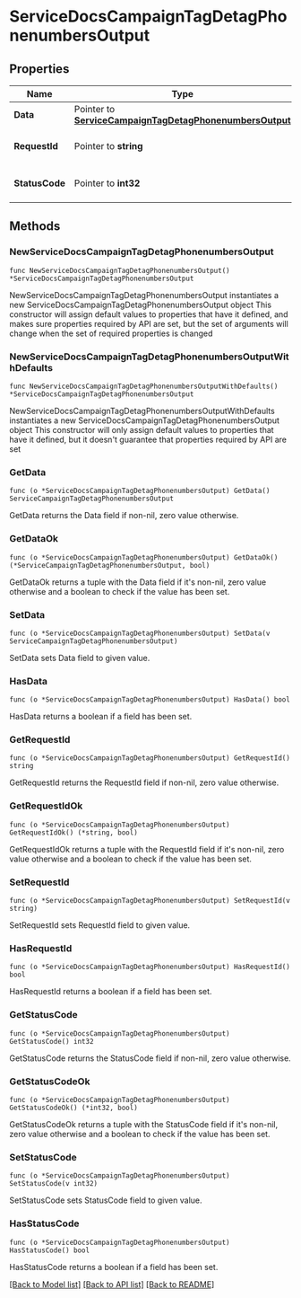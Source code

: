 # ServiceDocsCampaignTagDetagPhonenumbersOutput

## Properties

Name | Type | Description | Notes
------------ | ------------- | ------------- | -------------
**Data** | Pointer to [**ServiceCampaignTagDetagPhonenumbersOutput**](ServiceCampaignTagDetagPhonenumbersOutput.md) |  | [optional] 
**RequestId** | Pointer to **string** | Unique id for each request | [optional] 
**StatusCode** | Pointer to **int32** | HTTP response status code | [optional] 

## Methods

### NewServiceDocsCampaignTagDetagPhonenumbersOutput

`func NewServiceDocsCampaignTagDetagPhonenumbersOutput() *ServiceDocsCampaignTagDetagPhonenumbersOutput`

NewServiceDocsCampaignTagDetagPhonenumbersOutput instantiates a new ServiceDocsCampaignTagDetagPhonenumbersOutput object
This constructor will assign default values to properties that have it defined,
and makes sure properties required by API are set, but the set of arguments
will change when the set of required properties is changed

### NewServiceDocsCampaignTagDetagPhonenumbersOutputWithDefaults

`func NewServiceDocsCampaignTagDetagPhonenumbersOutputWithDefaults() *ServiceDocsCampaignTagDetagPhonenumbersOutput`

NewServiceDocsCampaignTagDetagPhonenumbersOutputWithDefaults instantiates a new ServiceDocsCampaignTagDetagPhonenumbersOutput object
This constructor will only assign default values to properties that have it defined,
but it doesn't guarantee that properties required by API are set

### GetData

`func (o *ServiceDocsCampaignTagDetagPhonenumbersOutput) GetData() ServiceCampaignTagDetagPhonenumbersOutput`

GetData returns the Data field if non-nil, zero value otherwise.

### GetDataOk

`func (o *ServiceDocsCampaignTagDetagPhonenumbersOutput) GetDataOk() (*ServiceCampaignTagDetagPhonenumbersOutput, bool)`

GetDataOk returns a tuple with the Data field if it's non-nil, zero value otherwise
and a boolean to check if the value has been set.

### SetData

`func (o *ServiceDocsCampaignTagDetagPhonenumbersOutput) SetData(v ServiceCampaignTagDetagPhonenumbersOutput)`

SetData sets Data field to given value.

### HasData

`func (o *ServiceDocsCampaignTagDetagPhonenumbersOutput) HasData() bool`

HasData returns a boolean if a field has been set.

### GetRequestId

`func (o *ServiceDocsCampaignTagDetagPhonenumbersOutput) GetRequestId() string`

GetRequestId returns the RequestId field if non-nil, zero value otherwise.

### GetRequestIdOk

`func (o *ServiceDocsCampaignTagDetagPhonenumbersOutput) GetRequestIdOk() (*string, bool)`

GetRequestIdOk returns a tuple with the RequestId field if it's non-nil, zero value otherwise
and a boolean to check if the value has been set.

### SetRequestId

`func (o *ServiceDocsCampaignTagDetagPhonenumbersOutput) SetRequestId(v string)`

SetRequestId sets RequestId field to given value.

### HasRequestId

`func (o *ServiceDocsCampaignTagDetagPhonenumbersOutput) HasRequestId() bool`

HasRequestId returns a boolean if a field has been set.

### GetStatusCode

`func (o *ServiceDocsCampaignTagDetagPhonenumbersOutput) GetStatusCode() int32`

GetStatusCode returns the StatusCode field if non-nil, zero value otherwise.

### GetStatusCodeOk

`func (o *ServiceDocsCampaignTagDetagPhonenumbersOutput) GetStatusCodeOk() (*int32, bool)`

GetStatusCodeOk returns a tuple with the StatusCode field if it's non-nil, zero value otherwise
and a boolean to check if the value has been set.

### SetStatusCode

`func (o *ServiceDocsCampaignTagDetagPhonenumbersOutput) SetStatusCode(v int32)`

SetStatusCode sets StatusCode field to given value.

### HasStatusCode

`func (o *ServiceDocsCampaignTagDetagPhonenumbersOutput) HasStatusCode() bool`

HasStatusCode returns a boolean if a field has been set.


[[Back to Model list]](../README.md#documentation-for-models) [[Back to API list]](../README.md#documentation-for-api-endpoints) [[Back to README]](../README.md)


